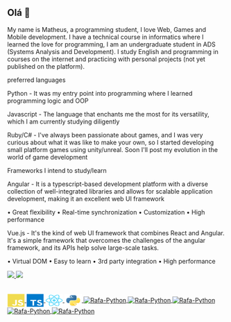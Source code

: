 ## Olá 👋

My name is Matheus, a programming student, I love Web, Games and Mobile development. I have a technical course in informatics where I learned the love for programming, I am an undergraduate student in ADS (Systems Analysis and Development). I study English and programming in courses on the internet and practicing with personal projects (not yet published on the platform).

preferred languages

Python - It was my entry point into programming where I learned programming logic and OOP

Javascript - The language that enchants me the most for its versatility, which I am currently studying diligently

Ruby/C# - I've always been passionate about games, and I was very curious about what it was like to make your own, so I started developing small platform games using unity/unreal. Soon I'll post my evolution in the world of game development

Frameworks I intend to study/learn

Angular - It is a typescript-based development platform with a diverse collection of well-integrated libraries and allows for scalable application development, making it an excellent web UI framework

• Great flexibility • Real-time synchronization • Customization • High performance

Vue.js - It's the kind of web UI framework that combines React and Angular. It's a simple framework that overcomes the challenges of the angular framework, and its APIs help solve large-scale tasks.

• Virtual DOM • Easy to learn • 3rd party integration • High performance

  
 <div>
  <a href="https://github.com/MatheuzsFer">
  <img height="165em" src="https://github-readme-stats.vercel.app/api?username=MatheuzsFer&show_icons=true&theme=dark&include_all_commits=true&count_private=true"/>
  <img height="165em" src="https://github-readme-stats.vercel.app/api/top-langs/?username=MatheuzsFer&layout=compact&langs_count=7&theme=dark"/>
</div>

<br>
  
<div style="display: inline_block"><br>
  <img align="center" alt="Rafa-Js" height="30" width="40" src="https://raw.githubusercontent.com/devicons/devicon/master/icons/javascript/javascript-plain.svg">
  <img align="center" alt="Rafa-Ts" height="30" width="40" src="https://raw.githubusercontent.com/devicons/devicon/master/icons/typescript/typescript-plain.svg">
  <img align="center" alt="Rafa-React" height="30" width="40" src="https://raw.githubusercontent.com/devicons/devicon/master/icons/react/react-original.svg">
  <img align="center" alt="Rafa-HTML" height="30" width="40" src="https://raw.githubusercontent.com/devicons/devicon/master/icons/python/python-original.svg">
  <img align="center" alt="Rafa-Python" height="30" width="40" src="https://cdn.jsdelivr.net/gh/devicons/devicon/icons/nodejs/nodejs-plain.svg"/>
  <img align="center" alt="Rafa-Python" height="30" width="40" src="https://cdn.jsdelivr.net/gh/devicons/devicon/icons/csharp/csharp-original.svg"/>
  <img align="center" alt="Rafa-Python" height="30" width="40"src="https://cdn.jsdelivr.net/gh/devicons/devicon/icons/ruby/ruby-original.svg"/>
  <img align="center" alt="Rafa-Python" height="30" width="40"src="https://cdn.jsdelivr.net/gh/devicons/devicon/icons/bootstrap/bootstrap-original.svg"/>
  <img align="center" alt="Rafa-Python" height="30" width="40"src="https://cdn.jsdelivr.net/gh/devicons/devicon/icons/tailwindcss/tailwindcss-plain.svg"/>
</div>
  
